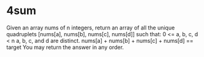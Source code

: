 # 4sum
Given an array nums of n integers, return an array of all the unique quadruplets [nums[a], nums[b], nums[c], nums[d]] such that:  0 &lt;= a, b, c, d &lt; n a, b, c, and d are distinct. nums[a] + nums[b] + nums[c] + nums[d] == target You may return the answer in any order.
